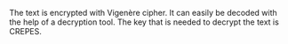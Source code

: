 The text is encrypted with Vigenère cipher. It can easily be decoded with the help of a decryption tool. The key that is needed to decrypt the text is CREPES. 